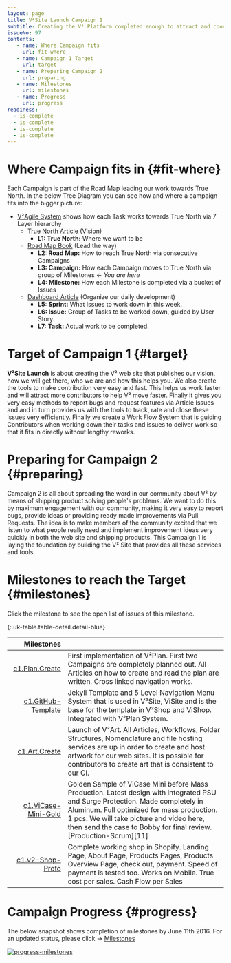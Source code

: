 ```yaml
---
layout: page
title: V²Site Launch Campaign 1
subtitle: Creating the V² Platform completed enough to attract and coordinate contributors.
issueNo: 97
contents:
   - name: Where Campaign fits
     url: fit-where
   - name: Campaign 1 Target
     url: target
   - name: Preparing Campaign 2
     url: preparing
   - name: Milestones
     url: milestones
   - name: Progress
     url: progress
readiness:
  - is-complete
  - is-complete
  - is-complete
  - is-complete
---
```



# Where Campaign fits in {#fit-where}

Each Campaign is part of the Road Map leading our work towards True North. In the below Tree Diagram you can see how and where a campaign fits into the bigger picture:

- [V²Agile System](https://v-squared.github.io/plan/agile/) shows how each Task works towards True North via 7 Layer hierarchy
   - [True North Article](https://v-squared.github.io/plan/true-north/) (Vision)
     - **L1: True North:** Where we want to be
   - [Road Map Book](https://v-squared.github.io/plan/road-map/) (Lead the way)
     - **L2: Road Map:** How to reach True North via consecutive Campaigns
     - **L3: Campaign:** How each Campaign moves to True North via group of Milestones *← You are here*
     - **L4: Milestone:** How each Milestone is completed via a bucket of Issues
   - [Dashboard Article](https://v-squared.github.io/plan/dashboard/) (Organize our daily development)
     - **L5: Sprint:** What Issues to work down in this week.
     - **L6: Issue:** Group of Tasks to be worked down, guided by User Story.
     - **L7: Task:** Actual work to be completed.




# Target of Campaign 1 {#target}

**V²Site Launch** is about creating the V² web site that publishes our vision, how we will get there, who we are and how this helps you. We also create the tools to make contribution very easy and fast. This helps us work faster and will attract more contributors to help V² move faster. Finally it gives you very easy methods to report bugs and request features via Article Issues and and in turn provides us with the tools to track, rate and close these issues very efficiently. Finally we create a Work Flow System that is guiding Contributors when working down their tasks and issues to deliver work so that it fits in directly without lengthy reworks.


# Preparing for Campaign 2 {#preparing}

Campaign 2 is all about spreading the word in our community about V² by means of shipping product solving people's problems. We want to do this by maximum engagement with our community, making it very easy to report bugs, provide ideas or providing ready made improvements via Pull Requests. The idea is to make members of the community excited that we listen to what people really need and implement improvement ideas very quickly in both the web site and shipping products. This Campaign 1 is laying the foundation by building the V² Site that provides all these services and tools.


# Milestones to reach the Target {#milestones}

Click the milestone to see the open list of issues of this milestone.

{:.uk-table.table-detail.detail-blue}

|                  Milestones |                                                                                                                                                                                                                                 |
|------------------------------:|--------------------------------------------------------------------------------------------------------------------------------------------------------------------------------------------------------------------------------------------|
|           [c1.Plan.Create][2] | First implementation of V²Plan. First two Campaigns are completely planned out. All Articles on how to create and read the plan are written. Cross linked navigation works.                                                                |
|       [c1.GitHub-Template][3] | Jekyll Template and 5 Level Navigation Menu System that is used in V²Site, ViSite and is the base for the template in V²Shop and ViShop. Integrated with V²Plan System.                                                                    |
|            [c1.Art.Create][5] | Launch of V²Art. All Articles, Workflows, Folder Structures, Nomenclature and file hosting services are up in order to create and host artwork for our web sites. It is possible for contributors to create art that is consistent to our CI.|
|      [c1.ViCase-Mini-Gold][7] | Golden Sample of ViCase Mini before Mass Production. Latest design with integrated PSU and Surge Protection. Made completely in Aluminum. Full optimized for mass production. 1 pcs. We will take picture and video here, then send the case to Bobby for final review. [Production-Scrum][11]|
|         [c1.v2-Shop-Proto][8] | Complete working shop in Shopify. Landing Page, About Page, Products Pages, Products Overview Page, check out, payment. Speed of payment is tested too. Works on Mobile. True cost per sales. Cash Flow per Sales                          |


[2]: https://github.com/V-Squared/V-Squared.github.io/milestones/c1.Plan.Create
[3]: https://github.com/V-Squared/V-Squared.github.io/milestones/c1.GitHub-Template
[5]: https://github.com/V-Squared/V-Squared.github.io/milestones/c1.Art.Create
[7]: https://github.com/V-Squared/v2-Production/milestones/c1.ViCase-Mini-Gold
[8]: https://github.com/V-Squared/V-Squared.github.io/milestones/c1.v2-Shop-Proto



# Campaign Progress {#progress}

The below snapshot shows completion of milestones by June 11th 2016. For an updated status, please click → [Milestones](https://github.com/V-Squared/V-Squared.github.io/milestones?direction=desc&sort=count&state=open)

[![progress-milestones](https://cloud.githubusercontent.com/assets/7278716/15971227/b75cfed4-2f6a-11e6-827b-dfeb1e688762.png)](https://github.com/V-Squared/V-Squared.github.io/milestones?direction=desc&sort=count&state=open)

